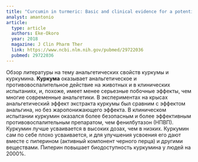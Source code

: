 ```yaml
---
title: "Curcumin in turmeric: Basic and clinical evidence for a potential role in analgesia"
analyst: amantonio
article:
  type: article
  authors: Eke-Okoro
  year: 2018
  magazine: J Clin Pharm Ther
  link: https://www.ncbi.nlm.nih.gov/pubmed/29722036
  pubmed: 29722036
---
```


Обзор литературы на тему анальгетических свойств куркумы и куркумина. **Куркума** оказывает анальгетическое и противовоспалительное действие на животных и в клинических испытаниях, и, похоже, имеет менее серьезные побочные эффекты, чем многие современные анальгетики.
В экспериментах на крысах анальгетический эффект экстракта куркумы был сравним с эффектом анальгина, но без жаропонижающего эффекта. В клиническом испытании куркумин оказался более безопасным и более эффективным противовоспалительным препаратом, чем фенилбутазон (НПВП).
Куркумин лучше усваивается в высоких дозах, чем в низких. Куркумин сам по себе плохо усваивается, и для улучшения усвоения его дают вместе с пиперином (активный компонент черного перца) и другими веществами. Пиперин повышает биодоступность куркумина у людей на 2000%.

